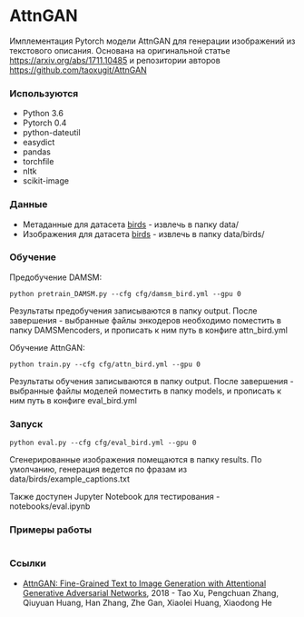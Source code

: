 # AttnGAN

Имплементация Pytorch модели AttnGAN для генерации изображений из текстового описания. Основана на оригинальной статье https://arxiv.org/abs/1711.10485 и репозитории авторов https://github.com/taoxugit/AttnGAN

### Используются

* Python 3.6
* Pytorch 0.4
* python-dateutil
* easydict
* pandas
* torchfile
* nltk
* scikit-image
        
### Данные

* Метаданные для датасета <a href="https://drive.google.com/open?id=1O_LtUP9sch09QH3s_EBAgLEctBQ5JBSJ">birds</a> - извлечь в папку data/
* Изображения для датасета <a href="http://www.vision.caltech.edu/visipedia/CUB-200-2011.html">birds</a> - извлечь в папку data/birds/

### Обучение

Предобучение DAMSM:
    
    python pretrain_DAMSM.py --cfg cfg/damsm_bird.yml --gpu 0
    
Результаты предобучения записываются в папку output. После завершения - выбранные файлы энкодеров необходимо поместить в папку DAMSMencoders, и прописать к ним путь в конфиге attn_bird.yml 
    
Обучение AttnGAN:
    
    python train.py --cfg cfg/attn_bird.yml --gpu 0

Результаты обучения записываются в папку output. После завершения - выбранные файлы моделей поместить в папку models, и прописать к ним путь в конфиге eval_bird.yml    

    
### Запуск
    
    python eval.py --cfg cfg/eval_bird.yml --gpu 0
    
Сгенерированные изображения помещаются в папку results. По умолчанию, генерация ведется по фразам из data/birds/example_captions.txt  

Также доступен Jupyter Notebook для тестирования - notebooks/eval.ipynb    
  
### Примеры работы

<img src="">    
    
### Ссылки    

* <a href='https://arxiv.org/abs/1711.10485'>AttnGAN: Fine-Grained Text to Image Generation with Attentional Generative Adversarial Networks</a>, 2018 - Tao Xu, Pengchuan Zhang, Qiuyuan Huang, Han Zhang, Zhe Gan, Xiaolei Huang, Xiaodong He



